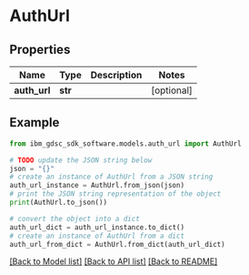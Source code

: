 # AuthUrl


## Properties

Name | Type | Description | Notes
------------ | ------------- | ------------- | -------------
**auth_url** | **str** |  | [optional] 

## Example

```python
from ibm_gdsc_sdk_software.models.auth_url import AuthUrl

# TODO update the JSON string below
json = "{}"
# create an instance of AuthUrl from a JSON string
auth_url_instance = AuthUrl.from_json(json)
# print the JSON string representation of the object
print(AuthUrl.to_json())

# convert the object into a dict
auth_url_dict = auth_url_instance.to_dict()
# create an instance of AuthUrl from a dict
auth_url_from_dict = AuthUrl.from_dict(auth_url_dict)
```
[[Back to Model list]](../README.md#documentation-for-models) [[Back to API list]](../README.md#documentation-for-api-endpoints) [[Back to README]](../README.md)


